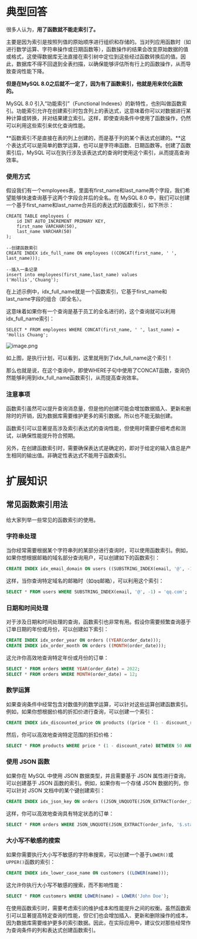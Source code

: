 # 典型回答

很多人认为，**用了函数就不能走索引了。**

主要是因为索引是按照列值的原始顺序进行组织和存储的。当对列应用函数时（如进行数学运算、字符串操作或日期函数等），函数操作的结果会改变原始数据的值或格式，这使得数据库无法直接在索引树中定位到这些经过函数转换后的值。因此，数据库不得不回退到全表扫描，以确保能够评估所有行上的函数操作，从而导致查询性能下降。

**但是在MySQL 8.0之后就不一定了，因为有了函数索引，他就是用来优化函数的。**

MySQL 8.0 引入“功能索引”（Functional Indexes）的新特性，也别叫做函数索引。功能索引允许在创建索引时包含列上的表达式，这意味着你可以对数据进行某种计算或转换，并对结果建立索引。这样，即使查询条件中使用了函数操作，仍然可以利用这些索引来优化查询性能。

**函数索引不是直接在表的列上创建的，而是基于列的某个表达式创建的。**这个表达式可以是简单的数学运算，也可以是字符串函数、日期函数等。创建了函数索引后，MySQL 可以在执行涉及该表达式的查询时使用这个索引，从而提高查询效率。

### 使用方式

假设我们有一个employees表，里面有first_name和last_name两个字段，我们希望能够快速查询基于这两个字段合并后的全名。在 MySQL 8.0 中，我们可以创建一个基于first_name和last_name合并后的表达式的函数索引，如下所示：

```
CREATE TABLE employees (
    id INT AUTO_INCREMENT PRIMARY KEY,
    first_name VARCHAR(50),
    last_name VARCHAR(50)
);

--创建函数索引
CREATE INDEX idx_full_name ON employees ((CONCAT(first_name, ' ', last_name)));

--插入一条记录
insert into employees(first_name,last_name) values ('Hollis','Chuang');
```

在上述示例中，idx_full_name就是一个函数索引，它基于first_name和last_name字段的组合（即全名）。

这意味着如果你有一个查询是基于员工的全名进行的，这个查询就可以利用idx_full_name索引：

```
SELECT * FROM employees WHERE CONCAT(first_name, ' ', last_name) = 'Hollis Chuang';
```

![image.png](https://cdn.nlark.com/yuque/0/2024/png/5378072/1711774432866-6fb0ec38-023f-4cc2-a22e-a9f6d0a7c174.png#averageHue=%233c3c3c&clientId=u1904606b-c950-4&from=paste&height=179&id=lHl2T&originHeight=179&originWidth=1053&originalType=binary&ratio=1&rotation=0&showTitle=false&size=9134&status=done&style=none&taskId=ua126b44b-84c8-4838-b56e-1d83149cce9&title=&width=1053)

如上图，是执行计划，可以看到，这里就用到了idx_full_name这个索引！

那么也就是说，在这个查询中，即使WHERE子句中使用了CONCAT函数，查询仍然能够利用到idx_full_name函数索引，从而提高查询效率。

### 注意事项

函数索引虽然可以提升查询消息量，但是他的创建可能会增加数据插入、更新和删除时的开销，因为数据库需要维护更多的索引数据。所以也不能无脑创建。

函数索引可以显著提高涉及索引表达式的查询性能，但使用时需要仔细考虑和测试，以确保性能提升符合预期。

另外，在创建函数索引时，需要确保表达式是确定的，即对于给定的输入值总是产生相同的输出值。非确定性表达式不能用于函数索引。

# 扩展知识

## 常见函数索引用法

给大家列举一些常见的函数索引的使用。
### 字符串处理

当你经常需要根据某个字符串列的某部分进行查询时，可以使用函数索引。例如，如果你想根据邮箱的域名部分查询用户，可以创建如下的函数索引：

```sql
CREATE INDEX idx_email_domain ON users ((SUBSTRING_INDEX(email, '@', -1)));
```

这样，当你查询特定域名的邮箱时（如qq邮箱），可以利用这个索引：

```sql
SELECT * FROM users WHERE SUBSTRING_INDEX(email, '@', -1) = 'qq.com';
```

### 日期和时间处理

对于涉及日期和时间处理的查询，函数索引也非常有用。假设你需要频繁查询基于订单日期的年份或月份，可以创建如下索引：

```sql
CREATE INDEX idx_order_year ON orders ((YEAR(order_date)));
CREATE INDEX idx_order_month ON orders ((MONTH(order_date)));
```

这允许你高效地查询特定年份或月份的订单：

```sql
SELECT * FROM orders WHERE YEAR(order_date) = 2022;
SELECT * FROM orders WHERE MONTH(order_date) = 12;
```

### 数学运算

如果查询条件中经常包含对数值列的数学运算，可以针对这些运算创建函数索引。例如，如果你想根据价格的折扣价进行查询，可以创建一个索引：

```sql
CREATE INDEX idx_discounted_price ON products ((price * (1 - discount_rate)));
```

然后，你可以高效地查询特定范围的折扣价格：

```sql
SELECT * FROM products WHERE price * (1 - discount_rate) BETWEEN 50 AND 100;
```

### 使用 JSON 函数

如果你在 MySQL 中使用 JSON 数据类型，并且需要基于 JSON 属性进行查询，可以创建基于 JSON 函数的索引。例如，如果你有一个存储 JSON 数据的列，你可以针对 JSON 文档中的某个键创建索引：

```sql
CREATE INDEX idx_json_key ON orders ((JSON_UNQUOTE(JSON_EXTRACT(order_info, '$.status'))));
```

这样，你可以高效地查询具有特定状态的订单：

```sql
SELECT * FROM orders WHERE JSON_UNQUOTE(JSON_EXTRACT(order_info, '$.status')) = 'shipped';
```

### 大小写不敏感的搜索

如果你需要执行大小写不敏感的字符串搜索，可以创建一个基于`LOWER()`或`UPPER()`函数的索引：

```sql
CREATE INDEX idx_lower_case_name ON customers ((LOWER(name)));
```

这允许你执行大小写不敏感的搜索，而不影响性能：

```sql
SELECT * FROM customers WHERE LOWER(name) = LOWER('John Doe');
```

在使用函数索引时，需要考虑索引的维护成本和性能提升之间的权衡。虽然函数索引可以显著提高特定查询的性能，但它们也会增加插入、更新和删除操作的成本，因为数据库需要维护更多的索引数据。因此，在实际应用中，建议仅对那些经常作为查询条件的列和表达式创建函数索引。

